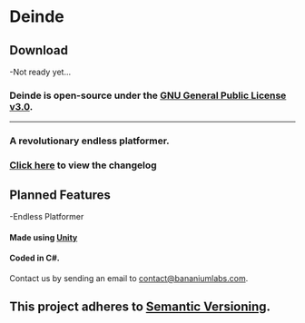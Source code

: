 # Deinde

## **Download** 
-Not ready yet...

### Deinde is open-source under the [GNU General Public License v3.0](http://www.gnu.org/licenses/gpl-3.0.en.html).
___

### A revolutionary endless platformer.

### [Click here](https://github.com/2TBS/Deinde/blob/master/CHANGELOG.md) to view the changelog

## Planned Features
  -Endless Platformer
  
#### Made using [Unity](https://unity3d.com)

#### Coded in C\#.

Contact us by sending an email to [contact@bananiumlabs.com](mailto:contact@bananiumlabs.com).

## This project adheres to [Semantic Versioning](semver.org).
